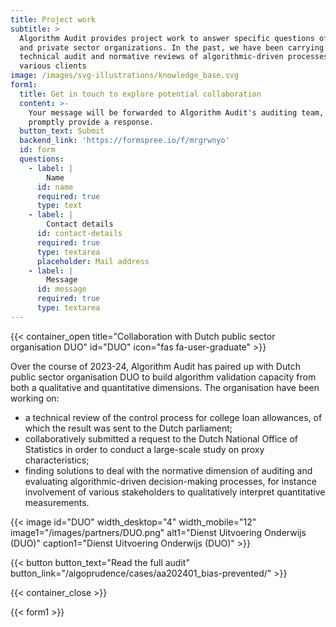 ```yaml
---
title: Project work
subtitle: >
  Algorithm Audit provides project work to answer specific questions of public
  and private sector organizations. In the past, we have been carrying out
  technical audit and normative reviews of algorithmic-driven processes of for
  various clients
image: /images/svg-illustrations/knowledge_base.svg
form1:
  title: Get in touch to explore potential collaboration
  content: >-
    Your message will be forwarded to Algorithm Audit's auditing team, who will
    promptly provide a response.
  button_text: Submit
  backend_link: 'https://formspree.io/f/mrgrwnyo'
  id: form
  questions:
    - label: |
        Name
      id: name
      required: true
      type: text
    - label: |
        Contact details
      id: contact-details
      required: true
      type: textarea
      placeholder: Mail address
    - label: |
        Message
      id: message
      required: true
      type: textarea
---
```


{{< container_open title="Collaboration with Dutch public sector organisation DUO" id="DUO" icon="fas fa-user-graduate" >}}

Over the course of 2023-24, Algorithm Audit has paired up with Dutch public sector organisation DUO to build algorithm validation capacity from both a qualitative and quantitative dimensions. The organisation have been working on:

* a technical review of the control process for college loan allowances, of which the result was sent to the Dutch parliament;
* collaboratively submitted a request to the Dutch National Office of Statistics in order to conduct a large-scale study on proxy characteristics;
* finding solutions to deal with the normative dimension of auditing and evaluating algorithmic-driven decision-making processes, for instance involvement of various stakeholders to qualitatively interpret quantitative measurements.

{{< image id="DUO" width_desktop="4" width_mobile="12" image1="/images/partners/DUO.png" alt1="Dienst Uitvoering Onderwijs (DUO)" caption1="Dienst Uitvoering Onderwijs (DUO)" >}}

{{< button button_text="Read the full audit" button_link="/algoprudence/cases/aa202401_bias-prevented/" >}}

{{< container_close >}}

{{< form1 >}}
